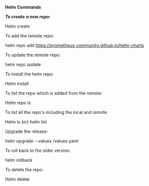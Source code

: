 **Helm Commands**

*****To create a new repo:*****

Helm create <repo-name>

To add the remote repo:

helm repo add <prometheus-community> <https://prometheus-community.github.io/helm-charts>

To update the remote repo:

helm repo update

To install the helm repo:

Helm install <release-name> <repo-name>

To list the repo which is added from the remote:

Helm repo ls

To list all the repo's including the local and remote

Helm ls (or) helm list

Upgrade the release:

helm upgrade <release-name> <repo-name> --values <repo-name>/values.yaml

To roll back to the older version:

helm rollback <release-name> <version>

To delete the repo:

Helm delete <release-name>
